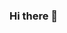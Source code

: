 ### Hi there 👋

<!--
**RGsamir/RGsamir** is a ✨ _special_ ✨ repository because its `README.md` (this file) appears on your GitHub profile.

Here are some ideas to get you started:

- 🔭 I’m currently working on a company 
- 🌱 I’m currently learning ...
- 👯 I’m looking to collaborate on google     
- 🤔 I’m looking for help with some technical issues  
- 💬 Ask me about anything , inshallah i will do my best 
- 📫 How to reach me: you can direct contact me   
- 😄 Pronouns: ...
- ⚡ Fun fact: ...
-->
